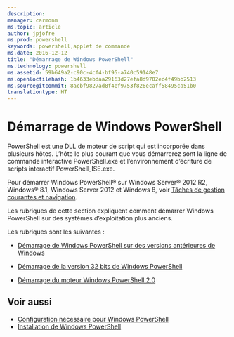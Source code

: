 ```yaml
---
description: 
manager: carmonm
ms.topic: article
author: jpjofre
ms.prod: powershell
keywords: powershell,applet de commande
ms.date: 2016-12-12
title: "Démarrage de Windows PowerShell"
ms.technology: powershell
ms.assetid: 59b649a2-c90c-4cf4-bf95-a740c59148e7
ms.openlocfilehash: 1b4633ebdaa29163d27efa8d9702ec4f49bb2513
ms.sourcegitcommit: 8acbf9827ad8f4ef9753f826ecaff58495ca51b0
translationtype: HT
---
```

# <a name="starting-windows-powershell"></a>Démarrage de Windows PowerShell
PowerShell est une DLL de moteur de script qui est incorporée dans plusieurs hôtes.  L’hôte le plus courant que vous démarrerez sont la ligne de commande interactive PowerShell.exe et l’environnement d’écriture de scripts interactif PowerShell_ISE.exe.  

Pour démarrer Windows PowerShell® sur Windows Server® 2012 R2, Windows® 8.1, Windows Server 2012 et Windows 8, voir [Tâches de gestion courantes et navigation](http://technet.microsoft.com/library/hh831491.aspx).

Les rubriques de cette section expliquent comment démarrer Windows PowerShell sur des systèmes d’exploitation plus anciens.

Les rubriques sont les suivantes :

-   [Démarrage de Windows PowerShell sur des versions antérieures de Windows](Starting-Windows-PowerShell-on-Earlier-Versions-of-Windows.md)

-   [Démarrage de la version 32 bits de Windows PowerShell](Starting-the-32-Bit-Version-of-Windows-PowerShell.md)

-   [Démarrage du moteur Windows PowerShell 2.0](Starting-the-Windows-PowerShell-2.0-Engine.md)

## <a name="see-also"></a>Voir aussi
- [Configuration nécessaire pour Windows PowerShell](Windows-PowerShell-System-Requirements.md)
- [Installation de Windows PowerShell](Installing-Windows-PowerShell.md)

